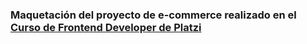### Maquetación del proyecto de e-commerce realizado en el [Curso de Frontend Developer de Platzi](https://platzi.com/cursos/frontend-developer-practico/ "Curso de Frontend Developer de Platzi")